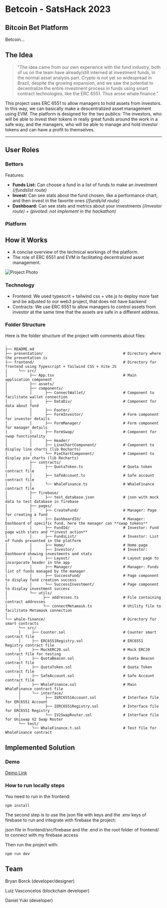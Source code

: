 # Betcoin - SatsHack 2023

## Bitcoin Bet Platform

Betcoin...

## The Idea

> "The idea came from our own experience with the fund industry, both of us on the team have already/still interned at investment funds, in the normal asset analysis part. Crypto is not yet so widespread in Brazil, despite the growing expansion, and we saw the potential to decentralize the entire investment process in funds using smart contract technologies, like the ERC 6551. Thus arose whale.finance."

This project uses ERC 6551 to allow managers to hold assets from investors. In this way, we can basically make a descentralized asset management using EVM. The platform is designed for the two publics: The investors, who will be able to invest their tokens in really great funds around the work in a safe way, and the managers, who will be able to manage and hold investor tokens and can have a profit to themselves.

___


## User Roles

### Bettors

Features:

- **Funds List:** Can choose a fund in a list of funds to make an investment _(/fundslist route)_
- **Invest:** Can see stats about the fund chosen, like a performance chart, and then invest in the favorite ones _(/funds/id route)_
- **Dashboard:** Can see stats and metrics about your investments _(/investor route)_ + _(pivoted: not implement in the hackathon)_

### Platform



## How it Works

- A concise overview of the technical workings of the platform.
- The role of ERC 6551 and EVM in facilitating decentralized asset management.

![Project Photo](./frontend/src/assets/fund_creation.jpg)

### Technology

- Frontend: We used typescrit + tailwind css + vite.js to deploy more fast and be adjusted to our web3 project, that does not have backend
- Contracts: We use ERC 6551 to allow managers to control assets from investor at the same time that the assets are safe in a different address.


### Folder Structure

Here is the folder structure of the project with comments about files:

    .
    ├── README.md                                        
    ├── presentation/                                    # Directory where the presentation is
    ├── frontend/                                        # Directory for frontend using Typescript + Tailwind CSS + Vite JS
    │     └── src/                                       
    │          ├── App.tsx                               # Main application component
    │          ├── assets/                               
    │          ├── components/                          
    │          │      ├── ConnectWallet/                 # Component to facilitate wallet connection
    │          │      ├── DataDiv/                       # Component for data about fund
    │          │      ├── Footer/                        
    │          │      ├── FormInvestor/                  # Form component for investor details
    │          │      ├── FormManager/                   # Form component for manager details
    │          │      ├── FormSwap/                      # Component for swap functionality
    │          │      ├── Header/                        
    │          │      ├── LineChartComponent/            # Component to display line charts (lib Recharts)
    │          │      └── PieChartComponent/             # Component to display pie charts (lib Recharts)
    │          ├── contracts/                            
    │          │      ├── QuotaToken.ts                  # Quota token contract file
    │          │      ├── SafeAccount.ts                 # Safe account contract file
    │          │      └── WhaleFinance.ts                # WhaleFinance contract file
    │          ├── firebase/                             
    │          │      ├── test_database.json             # json with mock data to test database in firebase
    │          ├── pages/                                
    │          │      ├── CreateFund/                    # Manager: Page for creating a fund
    │          │      ├── DashboardId/                   # Manager: Dashboard of specific fund, here the manager can **swap tokens**
    │          │      ├── FundId/                        # Investor: Fund page with stats and **invest action**
    │          │      ├── FundsList/                     # Investor: List of funds presented in the platform
    │          │      ├── Home/                          # Home page
    │          │      ├── Investor/                      # Investor: Dashboard showing investments and stats
    │          │      ├── Layout/                        # Layout page to incorporate header in the app
    │          │      ├── Manager/                       # Manager: Funds list of funds managed by the manager
    │          │      ├── SuccessFund/                   # Page component to display fund creation success
    │          │      └── SuccessInvestment/             # Page component to display investment success
    │          └── utils/                                
    │                ├── addresses.ts                    # File containing contract addresses
    │                └── connectMetamask.ts              # Utility file to facilitate Metamask connection
    │
    └── whale-finance/                                   # Directory for smart contracts
          └── src/
          │     ├── Counter.sol                          # Counter smart contract file
          │     ├── ERC6551Registry.sol                  # ERC6551 Registry contract file
          │     ├── MockERC20.sol                        # Mock ERC20 contract file for testing
          │     ├── QuotaBeacon.sol                      # Quota Beacon contract file
          │     ├── QuotaToken.sol                       # Quota Token contract file
          │     ├── SafeAccount.sol                      # Safe Account contract file
          │     ├── WhaleFinance.sol                     # Main WhaleFinance contract file
          │     └── interface/                            
          │           ├── IERC6551Account.sol            # Interface file for ERC6551 Account
          │           ├── IERC6551Registry.sol           # Interface file for ERC6551 Registry
          │           └── IV2SwapRouter.sol              # Interface file for Uniswap V2 Swap Router
          └── test/
                └── WhaleFinance.t.sol                   # Test file for WhaleFinance contract


## Implemented Solution

### Demo

[Demo Link](https://www.loom.com/share/6913cf323b4644cfbcb3133377d3ca2c?sid=17cfc3fb-4d68-4b81-a225-4d8d25e18772)

### How to run locally steps

You need to run in the frontend:

```
npm install
```

The second step is to use the json file with keys and the .env keys of firebase to run and integrate with firebase the project:

json file in frontend/src/firebase and the .end in the root folder of frontend/ to connect with my firebase access

Then run the project with:

```
npm run dev
```


## Team

Bryan Borck (developer/designer)

Luiz Vasconcelos (blockchain developer)

Daniel Yuki (developer)
